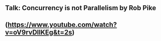 ## Talk: Concurrency is not Parallelism by Rob Pike

(https://www.youtube.com/watch?v=oV9rvDllKEg&t=2s)
- 